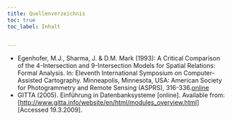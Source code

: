 ```yaml
---
title: Quellenverzeichnis 
toc: true
toc_label: Inhalt


---
```


	

  * Egenhofer, M.J., Sharma, J. & D.M. Mark (1993): A Critical Comparison of the 4-Intersection and 9-Intersection Models for Spatial Relations: Formal Analysis. In: Eleventh International Symposium on Computer-Assisted Cartography. Minneapolis, Minnesota, USA: American Society for Photogrammetry and Remote Sensing (ASPRS), 316-336.[online](http://www.spatial.maine.edu/~max/4Vs9.pdf) 
  * GITTA (2005). Einführung in Datenbanksysteme [online]. Available from: [http://www.gitta.info/website/en/html/modules_overview.html] [Accessed 19.3.2009].








